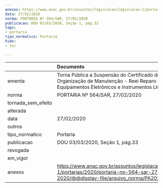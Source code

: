 ```yaml
---
anexos: https://www.anac.gov.br/assuntos/legislacao/legislacao-1/portarias/2020/portaria-no-564-sar-27-02-2020/@@display-file/arquivo_norma/PA2020-0564.pdf
data: 27/02/2020
norma: PORTARIA Nº 564/SAR, 27/02/2020
publicacao: DOU 03/03/2020, Seção 1, pág.33
tags:
- portaria
tipo_normatico: Portaria
hide: 
- toc 
 
---
```


|                    | Documento                                                                                                                                           |
|:-------------------|:----------------------------------------------------------------------------------------------------------------------------------------------------|
| ementa             | Torna Pública a Suspensão do Certificado de Organização de Manutenção - Reei Reparo de Equipamentos Eletrônicos e Instrumentos Ltda.                |
| norma              | PORTARIA Nº 564/SAR, 27/02/2020                                                                                                                     |
| tornada_sem_efeito |                                                                                                                                                     |
| alterada           |                                                                                                                                                     |
| data               | 27/02/2020                                                                                                                                          |
| outros             |                                                                                                                                                     |
| tipo_normatico     | Portaria                                                                                                                                            |
| publicacao         | DOU 03/03/2020, Seção 1, pág.33                                                                                                                     |
| revogada           |                                                                                                                                                     |
| em_vigor           |                                                                                                                                                     |
| anexos             | https://www.anac.gov.br/assuntos/legislacao/legislacao-1/portarias/2020/portaria-no-564-sar-27-02-2020/@@display-file/arquivo_norma/PA2020-0564.pdf |